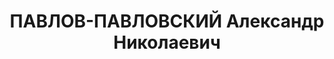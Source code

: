 ---
title: ПАВЛОВ-ПАВЛОВСКИЙ Александр Николаевич
description: народився 1896 р. у с. Халеп'я Київського пов. Київської губ. Єврей,
  з міщан, освіта неповна середня, член ВКП(б) з 1919 р. Проживав у Харкові. Директор
  облспоживспілки та облсировини. Заарештований 1 жовтня 1937 р. як член антирад.
  троцькістської терористичної організації (статті 548, 5411 КК УРСР) і військовою
  колегією Верховного Суду СРСР 5 грудня 1937 р. (статті 547, 548, 5411 КК УРСР) засуджений
  до розстрілу з конфіскацією майна. Розстріляний 6 грудня 1937 р. у Харкові. Реабілітований
  3 грудня 1957 р.
---
